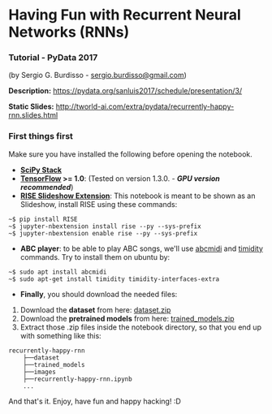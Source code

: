 # Having Fun with Recurrent Neural Networks (RNNs)
### Tutorial - PyData 2017
(by Sergio G. Burdisso - sergio.burdisso@gmail.com)

**Description:** https://pydata.org/sanluis2017/schedule/presentation/3/

**Static Slides:** http://tworld-ai.com/extra/pydata/recurrently-happy-rnn.slides.html

### First things first
Make sure you have installed the following before opening the notebook.
* **[SciPy Stack](https://www.scipy.org/install.html)**
* **[TensorFlow](https://www.tensorflow.org/install/) >= 1.0**: (Tested on version 1.3.0. - _**GPU version recommended**_)
* **[RISE Slideshow Extension](https://github.com/damianavila/RISE)**: This notebook is meant to be shown as an Slideshow, install RISE using these commands:
```
~$ pip install RISE
~$ jupyter-nbextension install rise --py --sys-prefix
~$ jupyter-nbextension enable rise --py --sys-prefix
```
* **ABC player**: to be able to play ABC songs, we'll use [abcmidi](http://abc.sourceforge.net/abcMIDI/original/) and [timidity](https://sfxpt.wordpress.com/2015/02/02/how-to-play-midi-files-under-ubuntu-linux/) commands. Try to install them on ubuntu by:
```
~$ sudo apt install abcmidi
~$ sudo apt-get install timidity timidity-interfaces-extra
```

* **Finally**, you should download the needed files:

1. Download the **dataset** from here: [dataset.zip](http://tworld-ai.com/extra/pydata/dataset.zip)
2. Download the **pretrained models** from here: [trained_models.zip](http://tworld-ai.com/extra/pydata/trained_models.zip)
3. Extract those .zip files inside the notebook directory, so that you end up with something like this:
```
recurrently-happy-rnn
    ├──dataset
    ├──trained_models
    ├──images
    ├──recurrently-happy-rnn.ipynb
    ...
```

And that's it.
Enjoy, have fun and happy hacking! :D
